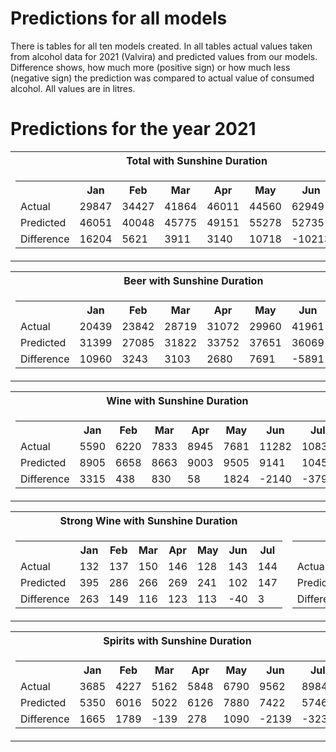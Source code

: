 # Predictions for all models 
There is tables for all ten models created. In all tables actual values taken from alcohol data for 2021 (Valvira) and predicted values from our models. Difference shows, how much more (positive sign) or how much less (negative sign) the prediction was compared to actual value of consumed alcohol. All values are in litres. 

# Predictions for the year 2021

<table>
<tr><th>Total with Sunshine Duration</th><th>Total without Sunshine Duration</th></tr>
<tr><td>
  <table>
  <tr><th></th><th>Jan</th><th>Feb</th><th>Mar</th><th>Apr</th><th> May</th><th>Jun</th><th>Jul</th></tr> 
  <tr><td>Actual</td><td>29847</td><td>34427</td><td>41864</td><td>46011</td><td>44560</td><td>62949</td><td>57062</td></tr>
  <tr><td>Predicted</td><td>46051</td><td>40048</td><td>45775</td><td>49151</td><td>55278 </td><td> 52735</td><td>53883</td></tr>
  <tr><td>Difference</td><td>16204</td><td>5621</td><td>3911</td><td>3140</td><td>10718</td><td>-10213</td><td>-3178</td></tr>
  </table>
</td><td>
  <table>
  <tr><th></th><th>Jan</th><th>Feb</th><th>Mar</th><th>Apr</th><th>May</th><th>Jun</th><th>Jul</th></tr>
  <tr><td>Actual</td><td>29847</td><td>34427</td><td>41864</td><td>46011</td><td>44560</td><td>62949</td><td>57062</td></tr>
  <tr><td>Predicted</td><td>44905</td><td> 34088</td><td> 42650</td><td>42875</td><td> 48437</td><td>51353</td><td>51825</td></tr>
  <tr><td>Difference</td><td>15058 </td><td>-338</td><td>-786</td><td>-3135</td><td>3877</td><td>-11595</td><td>-5236</td></tr>
  </table>
</td></tr>


<table>
<tr><th>Beer with Sunshine Duration</th><th>Beer without Sunshine Duration</th></tr>
<tr><td>
  <table>
  <tr><th></th><th>Jan</th><th>Feb</th><th>Mar</th><th>Apr</th><th> May</th><th>Jun</th><th>Jul</th></tr>
  <tr><td>Actual</td><td> 20439</td><td>23842</td><td>28719</td><td>31072</td><td>29960</td><td>41961</td><td>37096</td></tr>
  <tr><td>Predicted</td><td> 31399</td><td>27085 </td><td>31822</td><td>33752 </td><td>37651</td><td>36069</td><td>37532</td></tr>
    <tr><td>Difference</td><td>10960 </td><td>3243 </td><td>3103  </td><td>2680 </td><td>7691 </td><td>-5891 </td><td>436</td></tr>
  </table>
</td><td>
  <table>
  <tr><th></th><th>Jan</th><th>Feb</th><th>Mar</th><th>Apr</th><th> May</th><th>Jun</th><th>Jul</th></tr>
  <tr><td>Actual</td><td> 20439</td><td>23842</td><td>28719</td><td>31072</td><td>29960</td><td>41961</td><td>37096</td></tr>
  <tr><td>Predicted</td><td> 30914</td><td>24689</td><td>30092 </td><td>30433 </td><td>33700</td><td>35884 </td><td>36292</td></tr>
  <tr><td>Difference</td><td> 10475 </td><td> 847 </td><td>1373 </td><td>-638 </td><td>3740 </td><td>-6076 </td><td>-803</td></tr>
  </table>
</td></tr> </table>


<table>
<tr><th>Wine with Sunshine Duration</th><th>Wine without Sunshine Duration</th></tr>
<tr><td>
  <table>
  <tr><th></th><th>Jan</th><th>Feb</th><th>Mar</th><th>Apr</th><th> May</th><th>Jun</th><th>Jul</th></tr>
  <tr><td>Actual</td><td>5590 </td><td> 6220</td><td>7833</td><td>8945</td><td>7681</td><td>11282 </td><td>10838</td></tr>
  <tr><td>Predicted</td><td>8905 </td><td>6658  </td><td> 8663 </td><td>9003 </td><td>9505</td><td> 9141 </td><td> 10458</td></tr>
  <tr><td>Difference</td><td> 3315 </td><td>438  </td><td>830  </td><td>58  </td><td>1824</td><td> -2140  </td><td> -379</td></tr>
  </table>
</td><td>
  <table>
  <tr><th></th><th>Jan</th><th>Feb</th><th>Mar</th><th>Apr</th><th> May</th><th>Jun</th><th>Jul</th></tr> 
  <tr><td>Actual</td><td>5590 </td><td> 6220</td><td>7833</td><td>8945</td><td>7681</td><td>11282 </td><td>10838</td></tr>
  <tr><td>Predicted</td><td> 8950 </td><td> 6201</td><td>8029</td><td>7737</td><td>8828</td><td>9301</td><td>9435</td></tr>
  <tr><td>Difference</td><td>3360</td><td>  -18 </td><td>196</td><td> -1207</td><td>1147 </td><td> -1980 </td><td> -1402</td></tr>
  </table>
</td></tr> </table>

<table>
<tr><th>Strong Wine with Sunshine Duration</th><th>Strong Wine without Sunshine Duration</th></tr>
<tr><td>
  <table>
  <tr><th></th><th>Jan</th><th>Feb</th><th>Mar</th><th>Apr</th><th> May</th><th>Jun</th><th>Jul</th></tr>
  <tr><td>Actual</td><td> 132</td><td>137 </td><td> 150</td><td>146</td><td> 128</td><td> 143 </td><td> 144</td></tr>
  <tr><td>Predicted</td><td>395</td><td>286 </td><td> 266</td><td> 269</td><td> 241 </td><td>102</td><td>147</td></tr>
  <tr><td>Difference</td><td> 263</td><td>149</td><td> 116  </td><td>123  </td><td> 113 </td><td>-40 </td><td>3</td></tr>
  </table>
</td><td>
  <table>
  <tr><th></th><th>Jan</th><th>Feb</th><th>Mar</th><th>Apr</th><th> May</th><th>Jun</th><th>Jul</th></tr>
  <tr><td>Actual</td><td> 132</td><td>137</td><td>150 </td><td>146 </td><td>128</td><td>143</td><td>144</td></tr>
  <tr><td>Predicted</td><td>392</td><td>212 </td><td> 209 </td><td>191 </td><td>245</td><td>153</td><td>108</td></tr>
  <tr><td>Difference</td><td>260</td><td> 75 </td><td>59 </td><td>45 </td><td>117</td><td>10</td><td> -35</td></tr>
  </table>
</td></tr> 
</table>

<table>
<tr><th>Spirits with Sunshine Duration</th><th>Spirits without Sunshine Duration</th></tr>
<tr><td>
  <table>
  <tr><th></th><th>Jan</th><th>Feb</th><th>Mar</th><th>Apr</th><th> May</th><th>Jun</th><th>Jul</th></tr>
  <tr><td>Actual</td><td>3685</td><td>4227</td><td>5162</td><td>5848</td><td>6790</td><td>9562</td><td>8984</td></tr>
  <tr><td>Predicted</td><td>5350</td><td>6016</td><td>5022</td><td>6126</td><td>7880</td><td>7422</td><td>5746</td></tr>
  <tr><td>Difference</td><td>1665 </td><td> 1789</td><td>-139</td><td>278</td><td>1090</td><td>-2139 </td><td>-3237</td></tr>
  </table>
</td><td>
  <table>
  <tr><th></th><th>Jan</th><th>Feb</th><th>Mar</th><th>Apr</th><th> May</th><th>Jun</th><th>Jul</th></tr>
  <tr><td>Actual</td><td>3685</td><td>4227</td><td>5162</td><td>5848</td><td>6790</td><td>9562</td><td>8984</td></tr>
  <tr><td>Predicted</td><td>4647</td><td>2984</td><td>4318</td><td>4512</td><td>5664</td><td>6013</td><td>5990</td></tr>
  <tr><td>Difference</td><td>  962</td><td>-1242</td><td>-843</td><td>-1335</td><td>-1125</td><td>-3548</td><td>-2993</td></tr>
  </table>
</td></tr>
</table>

